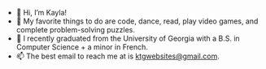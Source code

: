 - 👋 Hi, I’m Kayla!
- 👀 My favorite things to do are code, dance, read, play video games, and complete problem-solving puzzles.
- 💞️ I recently graduated from the University of Georgia with a B.S. in Computer Science + a minor in French.
- 📫 The best email to reach me at is ktgwebsites@gmail.com.

